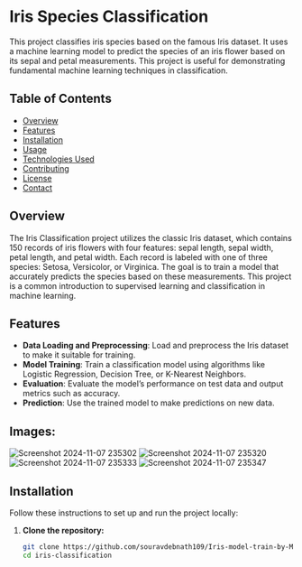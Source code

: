 # Iris Species Classification

This project classifies iris species based on the famous Iris dataset. It uses a machine learning model to predict the species of an iris flower based on its sepal and petal measurements. This project is useful for demonstrating fundamental machine learning techniques in classification.

## Table of Contents
- [Overview](#overview)
- [Features](#features)
- [Installation](#installation)
- [Usage](#usage)
- [Technologies Used](#technologies-used)
- [Contributing](#contributing)
- [License](#license)
- [Contact](#contact)

## Overview

The Iris Classification project utilizes the classic Iris dataset, which contains 150 records of iris flowers with four features: sepal length, sepal width, petal length, and petal width. Each record is labeled with one of three species: Setosa, Versicolor, or Virginica. The goal is to train a model that accurately predicts the species based on these measurements. This project is a common introduction to supervised learning and classification in machine learning.

## Features

- **Data Loading and Preprocessing**: Load and preprocess the Iris dataset to make it suitable for training.
- **Model Training**: Train a classification model using algorithms like Logistic Regression, Decision Tree, or K-Nearest Neighbors.
- **Evaluation**: Evaluate the model’s performance on test data and output metrics such as accuracy.
- **Prediction**: Use the trained model to make predictions on new data.
## Images:
![Screenshot 2024-11-07 235302](https://github.com/user-attachments/assets/55fa2202-4f98-44de-bf06-cfc2dd3c8731)
![Screenshot 2024-11-07 235320](https://github.com/user-attachments/assets/33fc7478-de5c-4910-8ef8-a2ed4223b848)
![Screenshot 2024-11-07 235333](https://github.com/user-attachments/assets/9ed7115f-0d34-484c-b9e9-56845a95e598)
![Screenshot 2024-11-07 235347](https://github.com/user-attachments/assets/986f23ee-0128-4612-a15b-5250128f529d)
  
## Installation

Follow these instructions to set up and run the project locally:

1. **Clone the repository:**
   ```bash
   git clone https://github.com/souravdebnath109/Iris-model-train-by-ML.git
   cd iris-classification
